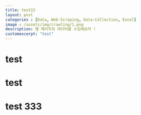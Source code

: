 ```yaml
---
title: test22
layout: post   
categories : [Data, Web-Scraping, Data-Collection, Excel]
image : /assets/img/crawling/1.png
description: 웹 페이지의 데이터를 수집해보자 !
customexcerpt: "test" 
---
```


# test

# test

# test 333